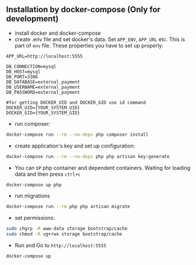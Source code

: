 ## Installation by docker-compose (Only for development)
- install docker and docker-compose
- create .env file and set docker's data. Set ```APP_ENV```, ```APP_URL``` etc.
This is part of ```env``` file. These properties you have to set up properly:
```
APP_URL=http://localhost:5555

DB_CONNECTION=mysql
DB_HOST=mysql
DB_PORT=3306
DB_DATABASE=external_payment
DB_USERNAME=external_payment
DB_PASSWORD=external_payment

#for getting DOCKER_UID and DOCKER_GID use id command
DOCKER_UID={YOUR_SYSTEM_UID}
DOCKER_GID={YOUR_SYSTEM_GID}
```

- run composer: 
```bash
docker-compose run --rm --no-deps php composer install
```
- create application's key and set up configuration:
```bash
docker-compose run --rm --no-deps php php artisan key:generate
```
- You can `UP` php container and dependent containers. Waiting for loading data and then press ```ctrl+c```
```bash
docker-compose up php
```
- run migrations
```bash
docker-compose run --rm php php artisan migrate
```
- set permissions:
```bash
sudo chgrp -R www-data storage bootstrap/cache
sudo chmod -R ug+rwx storage bootstrap/cache
```
- Run and Go to ```http://localhost:5555```
```bash
docker-compose up
```
